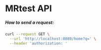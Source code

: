 # MRtest API

##### How to send a request:


```bash
curl --request GET \
  --url 'http://localhost:8080/home?q=' \
  --header 'authorization: '

```